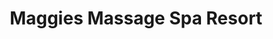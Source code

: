 ---
title: "Maggies Massage Spa Resort"
url: /houghton/maggies-massage-spa-resort/
shop: massage
---